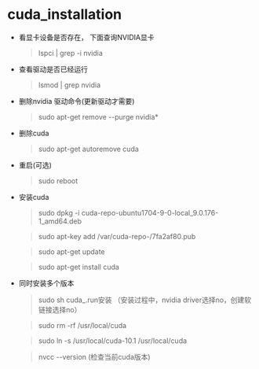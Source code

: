 # cuda_installation
- 看显卡设备是否存在， 下面查询NVIDIA显卡
  > lspci | grep -i nvidia

- 查看驱动是否已经运行
  > lsmod | grep nvidia

- 删除nvidia 驱动命令(更新驱动才需要)
  > sudo apt-get remove --purge nvidia*

- 删除cuda
  > sudo apt-get autoremove cuda

- 重启(可选)
  > sudo reboot

- 安装cuda
  > sudo dpkg -i cuda-repo-ubuntu1704-9-0-local_9.0.176-1_amd64.deb

  > sudo apt-key add /var/cuda-repo-<version>/7fa2af80.pub
  
  > sudo apt-get update

  > sudo apt-get install cuda

- 同时安装多个版本
  > sudo sh cuda_<version>.run安装
  （安装过程中，nvidia driver选择no，创建软链接选择no）

  > sudo rm -rf /usr/local/cuda

  > sudo ln -s /usr/local/cuda-10.1 /usr/local/cuda

  > nvcc --version (检查当前cuda版本)
